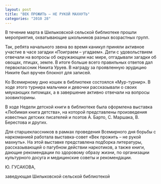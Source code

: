 ```yaml
---
layout: post
title: "ВЕК ПРОЖИТЬ – НЕ РУКОЙ МАХНУТЬ"
categories: "2010 28"
---
```


В течение марта в Шилыковской сельской библиотеке прошли мероприятия, охватывающие школьников разных возрастных групп.

Так, ребята начального звена во время каникул приняли активное участие в часе загадки «Поиграем – угадаем». Дети с удовольствием отвечали на вопросы об окружающем нас мире, отгадывали загадки об овощах, птицах, земле. В итоге больше всего правильных ответов дал первоклассник Никита Уруев. В награду за проявленную эрудицию Никите был вручен блокнот для записей.

Ко Всемирному дню кошек в библиотеке состоялся «Мур-турнир». В ходе этого турнира мальчики и девочки рассказывали о своих мяукающих питомцах, а в завершение активно отвечали на вопросы зоовикторины.

В ходе Недели детской книги в библиотеке была оформлена выставка «Любимая книга детства», на которой представлены произведения известных детских писателей и поэтов А. Барто, С. Маршака, В. Берестова и других.

Для старшеклассников в рамках проведения Всемирного дня борьбы с наркоманией работала выставка-совет «Век прожить – не рукой махнуть». На этой выставке представлена подборка литературы, рассказывающей о пагубном действии наркотиков, а также книги, дающие рекомендации по здоровому образу жизни, по организации культурного досуга и медицинские советы и рекомендации.

Ю. ГУСАКОВА,

заведующая Шилыковской сельской библиотекой


